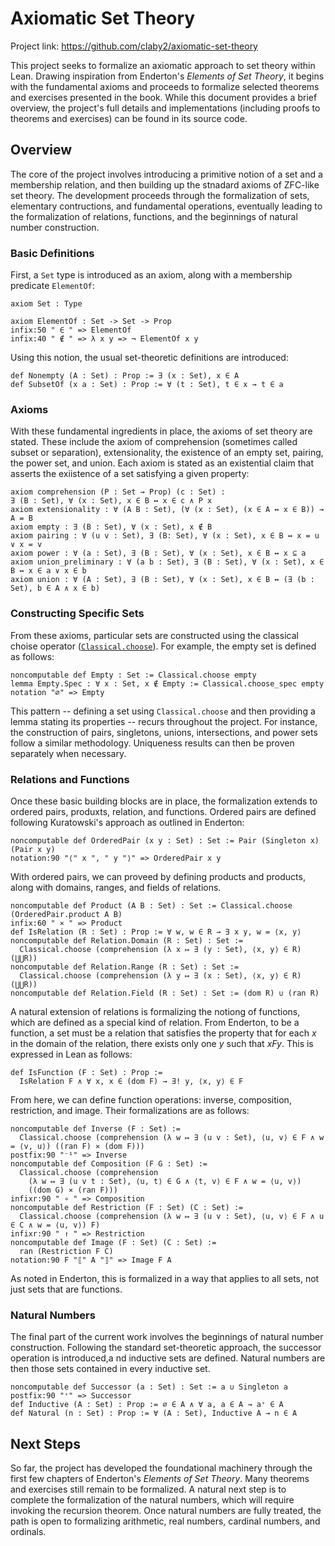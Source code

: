 # Axiomatic Set Theory

Project link: <https://github.com/claby2/axiomatic-set-theory>

This project seeks to formalize an axiomatic approach to set theory within Lean.
Drawing inspiration from Enderton's *Elements of Set Theory*, it begins with the fundamental axioms and proceeds to formalize selected theorems and exercises presented in the book. While this document provides a brief overview, the project's full details and implementations (including proofs to theorems and exercises) can be found in its source code.

## Overview

The core of the project involves introducing a primitive notion of a set and a membership relation, and then building up the stnadard axioms of ZFC-like set theory.
The development proceeds through the formalization of sets, elementary contructions, and fundamental operations, eventually leading to the formalization of relations, functions, and the beginnings of natural number construction.

### Basic Definitions

First, a `Set` type is introduced as an axiom, along with a membership predicate `ElementOf`:

```lean
axiom Set : Type

axiom ElementOf : Set -> Set -> Prop
infix:50 " ∈ " => ElementOf
infix:40 " ∉ " => λ x y => ¬ ElementOf x y
```

Using this notion, the usual set-theoretic definitions are introduced:

```lean
def Nonempty (A : Set) : Prop := ∃ (x : Set), x ∈ A
def SubsetOf (x a : Set) : Prop := ∀ (t : Set), t ∈ x → t ∈ a
```

### Axioms

With these fundamental ingredients in place, the axioms of set theory are stated.
These include the axiom of comprehension (sometimes called subset or separation), extensionality, the existence of an empty set, pairing, the power set, and union.
Each axiom is stated as an existential claim that asserts the exiistence of a set satisfying a given property:

```lean
axiom comprehension (P : Set → Prop) (c : Set) :
∃ (B : Set), ∀ (x : Set), x ∈ B ↔ x ∈ c ∧ P x
axiom extensionality : ∀ (A B : Set), (∀ (x : Set), (x ∈ A ↔ x ∈ B)) → A = B
axiom empty : ∃ (B : Set), ∀ (x : Set), x ∉ B
axiom pairing : ∀ (u v : Set), ∃ (B: Set), ∀ (x : Set), x ∈ B ↔ x = u ∨ x = v
axiom power : ∀ (a : Set), ∃ (B : Set), ∀ (x : Set), x ∈ B ↔ x ⊆ a
axiom union_preliminary : ∀ (a b : Set), ∃ (B : Set), ∀ (x : Set), x ∈ B ↔ x ∈ a ∨ x ∈ b
axiom union : ∀ (A : Set), ∃ (B : Set), ∀ (x : Set), x ∈ B ↔ (∃ (b : Set), b ∈ A ∧ x ∈ b)
```

### Constructing Specific Sets

From these axioms, particular sets are constructed using the classical choise operator ([`Classical.choose`](https://leanprover-community.github.io/mathlib4_docs/Init/Classical.html#Classical.choose)).
For example, the empty set is defined as follows:

```lean
noncomputable def Empty : Set := Classical.choose empty
lemma Empty.Spec : ∀ x : Set, x ∉ Empty := Classical.choose_spec empty
notation "∅" => Empty
```

This pattern -- defining a set using `Classical.choose` and then providing a lemma stating its properties -- recurs throughout the project.
For instance, the construction of pairs, singletons, unions, intersections, and power sets follow a similar methodology.
Uniqueness results can then be proven separately when necessary.

### Relations and Functions

Once these basic building blocks are in place, the formalization extends to ordered pairs, produxts, relation, and functions.
Ordered pairs are defined following Kuratowski's approach as outlined in Enderton:

```lean
noncomputable def OrderedPair (x y : Set) : Set := Pair (Singleton x) (Pair x y)
notation:90 "⟨" x ", " y "⟩" => OrderedPair x y
```

With ordered pairs, we can proveed by defining products and products, along with domains, ranges, and fields of relations.

```lean
noncomputable def Product (A B : Set) : Set := Classical.choose (OrderedPair.product A B)
infix:60 " ⨯ " => Product
def IsRelation (R : Set) : Prop := ∀ w, w ∈ R → ∃ x y, w = ⟨x, y⟩
noncomputable def Relation.Domain (R : Set) : Set :=
  Classical.choose (comprehension (λ x ↦ ∃ (y : Set), ⟨x, y⟩ ∈ R) (⋃⋃R))
noncomputable def Relation.Range (R : Set) : Set :=
  Classical.choose (comprehension (λ y ↦ ∃ (x : Set), ⟨x, y⟩ ∈ R) (⋃⋃R))
noncomputable def Relation.Field (R : Set) : Set := (dom R) ∪ (ran R)
```

A natural extension of relations is formalizing the notiong of functions, which are defined as a special kind of relation. From Enderton, to be a function, a set must be a relation that satisfies the property that for each $x$ in the domain of the relation, there exists only one $y$ such that $xFy$.
This is expressed in Lean as follows:

```lean
def IsFunction (F : Set) : Prop :=
  IsRelation F ∧ ∀ x, x ∈ (dom F) → ∃! y, ⟨x, y⟩ ∈ F
```

From here, we can define function operations: inverse, composition, restriction, and image.
Their formalizations are as follows:

```lean
noncomputable def Inverse (F : Set) :=
  Classical.choose (comprehension (λ w ↦ ∃ (u v : Set), ⟨u, v⟩ ∈ F ∧ w = ⟨v, u⟩) ((ran F) ⨯ (dom F)))
postfix:90 "⁻¹" => Inverse
noncomputable def Composition (F G : Set) :=
  Classical.choose (comprehension
    (λ w ↦ ∃ (u v t : Set), ⟨u, t⟩ ∈ G ∧ ⟨t, v⟩ ∈ F ∧ w = ⟨u, v⟩)
    ((dom G) ⨯ (ran F)))
infixr:90 " ∘ " => Composition
noncomputable def Restriction (F : Set) (C : Set) :=
  Classical.choose (comprehension (λ w ↦ ∃ (u v : Set), ⟨u, v⟩ ∈ F ∧ u ∈ C ∧ w = ⟨u, v⟩) F)
infixr:90 " ↾ " => Restriction
noncomputable def Image (F : Set) (C : Set) :=
  ran (Restriction F C)
notation:90 F "⟦" A "⟧" => Image F A
```

As noted in Enderton, this is formalized in a way that applies to all sets, not just sets that are functions.

### Natural Numbers

The final part of the current work involves the beginnings of natural number construction.
Following the standard set-theoretic approach, the successor operation is introduced,a nd inductive sets are defined.
Natural numbers are then those sets contained in every inductive set.

```lean
noncomputable def Successor (a : Set) : Set := a ∪ Singleton a
postfix:90 "⁺" => Successor
def Inductive (A : Set) : Prop := ∅ ∈ A ∧ ∀ a, a ∈ A → a⁺ ∈ A
def Natural (n : Set) : Prop := ∀ (A : Set), Inductive A → n ∈ A
```

## Next Steps

So far, the project has developed the foundational machinery through the first few chapters of Enderton's *Elements of Set Theory*.
Many theorems and exercises still remain to be formalized.
A natural next step is to complete the formalization of the natural numbers, which will require invoking the recursion theorem.
Once natural numbers are fully treated, the path is open to formalizing arithmetic, real numbers, cardinal numbers, and ordinals.
